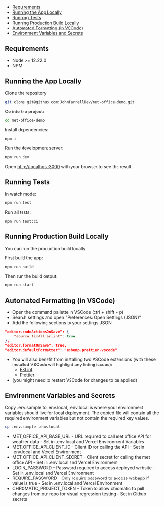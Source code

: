 - [Requirements](#requirements)
- [Running the App Locally](#running-the-app-locally)
- [Running Tests](#running-tests)
- [Running Production Build Locally](#running-production-build-locally)
- [Automated Formatting (in VSCode)](#automated-formatting-in-vscode)
- [Environment Variables and Secrets](#environment-variables-and-secrets)

## Requirements

- Node >= 12.22.0
- NPM

## Running the App Locally

Clone the repository:

```bash
git clone git@github.com:JohnFarrellDev/met-office-demo.git
```

Go into the project:

```bash
cd met-office-demo
```

Install dependencies:

```bash
npm i
```

Run the development server:

```bash
npm run dev
```

Open [http://localhost:3000](http://localhost:3000) with your browser to see the result.

## Running Tests

In watch mode:

```bash
npm run test
```

Run all tests:

```bash
npm run test:ci
```

## Running Production Build Locally

You can run the production build locally

First build the app:

```bash
npm run build
```

Then run the build output:

```bash
npm run start
```

## Automated Formatting (in VSCode)

- Open the command pallette in VSCode (ctrl + shift + p)
- Search settings and open "Preferences: Open Settings (JSON)"
- Add the following sections to your settings JSON

```json
"editor.codeActionsOnSave": {
    "source.fixAll.eslint": true
},
"editor.formatOnSave": true,
"editor.defaultFormatter": "esbenp.prettier-vscode"
```

- You will also benefit from installing two VSCode extensions (with these installed VSCode will highlight any linting issues):
  - [ESLint](https://marketplace.visualstudio.com/items?itemName=dbaeumer.vscode-eslint)
  - [Prettier](https://marketplace.visualstudio.com/items?itemName=esbenp.prettier-vscode)
- (you might need to restart VSCode for changes to be applied)

## Environment Variables and Secrets

Copy .env.sample to .env.local, .env.local is where your environment variables should live for local deployment. The copied file will contain all the required environment variables but not contain the required key values.

```bash
cp .env.sample .env.local
```

- MET_OFFICE_API_BASE_URL - URL required to call met office API for weather data - Set in .env.local and Vercel Environment Variables
- MET_OFFICE_API_CLIENT_ID - Client ID for calling the API - Set in .env.local and Vercel Environment
- MET_OFFICE_API_CLIENT_SECRET - Client secret for calling the met office API - Set in .env.local and Vercel Environment
- LOGIN_PASSWORD - Password required to access deployed website - Set in .env.local and Vercel Environment
- REQUIRE_PASSWORD - Only require password to access webapp if value is true - Set in .env.local and Vercel Environment
- CHROMATIC_PROJECT_TOKEN - Token to allow chromatic to pull changes from our repo for visual regression testing - Set in Github secrets
